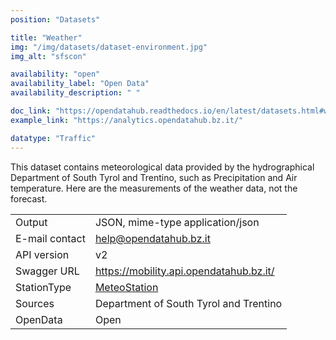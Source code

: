 ```yaml
---
position: "Datasets"

title: "Weather"
img: "/img/datasets/dataset-environment.jpg"
img_alt: "sfscon"

availability: "open"
availability_label: "Open Data"
availability_description: " "

doc_link: "https://opendatahub.readthedocs.io/en/latest/datasets.html#weather-dataset"
example_link: "https://analytics.opendatahub.bz.it/"

datatype: "Traffic"
---
```


This dataset contains meteorological data provided by the hydrographical Department of South Tyrol and Trentino, such as Precipitation and Air temperature. Here are the measurements of the weather data, not the forecast.

|                |                                         |
| :------------- | --------------------------------------- |
| Output         | JSON, mime-type application/json        |
| E-mail contact | help@opendatahub.bz.it                  |
| API version    | v2                                      |
| Swagger URL    | https://mobility.api.opendatahub.bz.it/ |
| StationType    | [MeteoStation](https://mobility.api.opendatahub.bz.it/v2/flat/MeteoStation)                     |
| Sources        | Department of South Tyrol and Trentino  |
| OpenData       | Open                                    |
